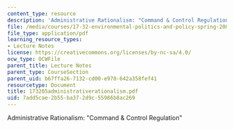```yaml
---
content_type: resource
description: 'Administrative Rationalism: "Command & Control Regulation"'
file: /media/courses/17-32-environmental-politics-and-policy-spring-2003/7add5cae2b55ba372d9c55986b8ac269_173205administrativerationalism.pdf
file_type: application/pdf
learning_resource_types:
- Lecture Notes
license: https://creativecommons.org/licenses/by-nc-sa/4.0/
ocw_type: OCWFile
parent_title: Lecture Notes
parent_type: CourseSection
parent_uid: b67ffa26-7132-cd00-e970-642a358fef41
resourcetype: Document
title: 173205administrativerationalism.pdf
uid: 7add5cae-2b55-ba37-2d9c-55986b8ac269
---
```

Administrative Rationalism: "Command & Control Regulation"